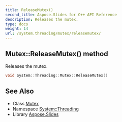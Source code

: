 ```yaml
---
title: ReleaseMutex()
second_title: Aspose.Slides for C++ API Reference
description: Releases the mutex.
type: docs
weight: 14
url: /system.threading/mutex/releasemutex/
---
```

## Mutex::ReleaseMutex() method


Releases the mutex.

```cpp
void System::Threading::Mutex::ReleaseMutex()
```

## See Also

* Class [Mutex](../)
* Namespace [System::Threading](../../)
* Library [Aspose.Slides](../../../)